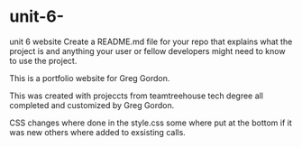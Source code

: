 # unit-6-
unit 6 website
Create a README.md file for your repo that explains what the project is and anything your user or fellow developers might
need to know to use the project.

This is a portfolio website for Greg Gordon.

This was created with projeccts from teamtreehouse tech degree all completed and customized by Greg Gordon.

CSS changes where done in the style.css some where put at the bottom if it was new others where added to exsisting calls.

